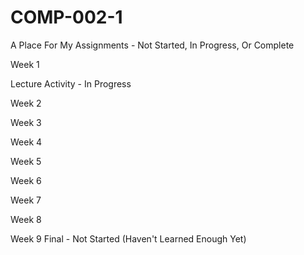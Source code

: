 # COMP-002-1
A Place For My Assignments - Not Started, In Progress, Or Complete

Week 1 

Lecture Activity - In Progress

Week 2

Week 3

Week 4

Week 5

Week 6

Week 7

Week 8

Week 9 Final - Not Started (Haven't Learned Enough Yet)
